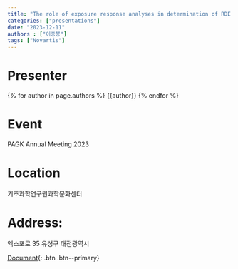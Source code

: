 ```yaml
---
title: "The role of exposure response analyses in determination of RDE in a FIH Ph1/1b study"
categories: ["presentations"]
date: "2023-12-11"
authors : ["이종봉"]
tags: ["Novartis"]
---
```

# Presenter
{% for author in page.authors %}
{{author}} 
{% endfor %}
# Event
PAGK Annual Meeting 2023
# Location
기초과학연구원과학문화센터
# Address:
  엑스포로 35
  유성구
  대전광역시

[Document](/assets/presentations/2023-PAGK-JBL.pdf){: .btn .btn--primary}
